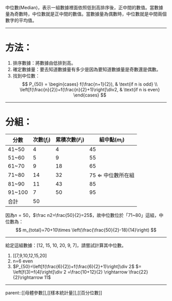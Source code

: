 中位數(Median)，表示一組數據裡面依照低到高排序後，正中間的數值。當數據量為奇數時，中位數就是正中間的數值。當數據量為偶數時，中位數就是中間兩個數字的平均值。
- - -
# 方法：
1. 排序數據：將數據由低排到高。
2. 確定數據量：要去知道數據量有多少是因為要知道數據量是奇數還是偶數。
3. 找到中位數：
$$
P_{50} =
\begin{cases}
    f(\frac{n+1}{2}), & \text{if n is odd} \\
    \left[f(\frac{n}{2})+f(\frac{n}{2}+1)\right]\div2, & \text{if n is even}
\end{cases}
$$
- - -
# 分組：

| 分數     | 次數($f_i$) | 累積次數($F_i$) | 組中點($m_i$)             |
| ------ | --------- | ----------- | ---------------------- |
| 41~50  | 4         | 4           | 45                     |
| 51~60  | 5         | 9           | 55                     |
| 61~70  | 9         | 18          | 65                     |
| 71~80  | 14        | 32          | 75 $\Leftarrow$ 中位數所在組 |
| 81~90  | 11        | 43          | 85                     |
| 91~100 | 7         | 50          | 95                     |
| 合計     | 50        |             |                        |
因為$n=50$，$\frac n2=\frac{50}{2}=25$，故中位數位於「71~80」這組，中位數為：
$$
m_{total}=70+10\times \left(\frac{\frac{50}{2}-18}{14}\right)
$$
- - -
給定這組數據：\[12, 15, 10, 20, 9, 7\]，請嘗試計算其中位數。
1. \[\[7,9,10,12,15,20\]
2. n=6 even
3. $P_{50}=\left[f(\frac{6}{2})+f(\frac{6}{2}+1)\right]\div 2$ $= \left[f(3)+f(4)\right]\div 2 =\frac{10+12}{2} \rightarrow \frac{22}{2}\rightarrow 11$
- - -
parent::[[母體參數]],[[樣本統計量]],[[百分位數]]